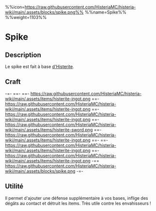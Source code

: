 %%icon=https://raw.githubusercontent.com/HisteriaMC/histeria-wiki/main/.assets/blocks/spike.png%%
%%name=Spike%%
%%weight=1103%%

# Spike

## Description
Le spike est fait à base [d'Histerite](https://histeria.fr/wiki/objets/histerite).

## Craft
-=-
 ==- 
 ==- https://raw.githubusercontent.com/HisteriaMC/histeria-wiki/main/.assets/items/histerite-ingot.png
 ==- https://raw.githubusercontent.com/HisteriaMC/histeria-wiki/main/.assets/items/histerite-ingot.png
 ==- https://raw.githubusercontent.com/HisteriaMC/histeria-wiki/main/.assets/items/histerite-ingot.png
 ==- https://raw.githubusercontent.com/HisteriaMC/histeria-wiki/main/.assets/items/histerite-sword.png
 ==- https://raw.githubusercontent.com/HisteriaMC/histeria-wiki/main/.assets/items/histerite-ingot.png
 ==- 
 ==- https://raw.githubusercontent.com/HisteriaMC/histeria-wiki/main/.assets/items/histerite-ingot.png
 ==- https://raw.githubusercontent.com/HisteriaMC/histeria-wiki/main/.assets/items/histerite-ingot.png
 -== https://raw.githubusercontent.com/HisteriaMC/histeria-wiki/main/.assets/blocks/spike.png
-=-

## Utilité
Il permet d'ajouter une défense supplémentaire à vos bases, inflige des dégâts au contact et détruit les items. Très utile contre les envahisseurs !
